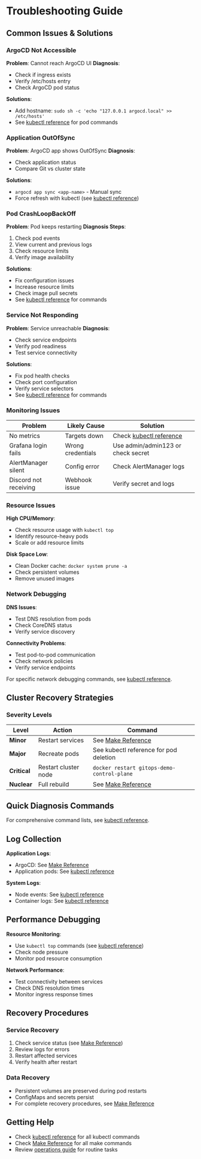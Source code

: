 # Troubleshooting Guide

## Common Issues & Solutions

### ArgoCD Not Accessible

**Problem**: Cannot reach ArgoCD UI
**Diagnosis**: 
- Check if ingress exists
- Verify /etc/hosts entry
- Check ArgoCD pod status

**Solutions**:
- Add hostname: `sudo sh -c 'echo "127.0.0.1 argocd.local" >> /etc/hosts'`
- See [kubectl reference](./kubectl-reference.md#troubleshooting) for pod commands

### Application OutOfSync

**Problem**: ArgoCD app shows OutOfSync
**Diagnosis**:
- Check application status
- Compare Git vs cluster state

**Solutions**:
- `argocd app sync <app-name>` - Manual sync
- Force refresh with kubectl (see [kubectl reference](./kubectl-reference.md))

### Pod CrashLoopBackOff

**Problem**: Pod keeps restarting
**Diagnosis Steps**:
1. Check pod events
2. View current and previous logs  
3. Check resource limits
4. Verify image availability

**Solutions**:
- Fix configuration issues
- Increase resource limits
- Check image pull secrets
- See [kubectl reference](./kubectl-reference.md#troubleshooting) for commands

### Service Not Responding

**Problem**: Service unreachable
**Diagnosis**:
- Check service endpoints
- Verify pod readiness
- Test service connectivity

**Solutions**:
- Fix pod health checks
- Check port configuration
- Verify service selectors
- See [kubectl reference](./kubectl-reference.md#networking) for commands

### Monitoring Issues

| Problem | Likely Cause | Solution |
|---------|--------------|----------|
| No metrics | Targets down | Check [kubectl reference](./kubectl-reference.md#monitoring-specific) |
| Grafana login fails | Wrong credentials | Use admin/admin123 or check secret |
| AlertManager silent | Config error | Check AlertManager logs |
| Discord not receiving | Webhook issue | Verify secret and logs |

### Resource Issues

**High CPU/Memory**:
- Check resource usage with `kubectl top`
- Identify resource-heavy pods
- Scale or add resource limits

**Disk Space Low**:
- Clean Docker cache: `docker system prune -a`
- Check persistent volumes
- Remove unused images

### Network Debugging

**DNS Issues**:
- Test DNS resolution from pods
- Check CoreDNS status
- Verify service discovery

**Connectivity Problems**:
- Test pod-to-pod communication
- Check network policies
- Verify service endpoints

For specific network debugging commands, see [kubectl reference](./kubectl-reference.md#networking).

## Cluster Recovery Strategies

### Severity Levels

| Level | Action | Command |
|-------|--------|---------|
| **Minor** | Restart services | See [Make Reference](./make-reference.md) |
| **Major** | Recreate pods | See kubectl reference for pod deletion |
| **Critical** | Restart cluster node | `docker restart gitops-demo-control-plane` |
| **Nuclear** | Full rebuild | See [Make Reference](./make-reference.md) |

## Quick Diagnosis Commands

For comprehensive command lists, see [kubectl reference](./kubectl-reference.md#quick-diagnosis).

## Log Collection

**Application Logs**:
- ArgoCD: See [Make Reference](./make-reference.md)
- Application pods: See [kubectl reference](./kubectl-reference.md#pod-management)

**System Logs**:
- Node events: See [kubectl reference](./kubectl-reference.md#events--status)
- Container logs: See [kubectl reference](./kubectl-reference.md#pod-management)

## Performance Debugging

**Resource Monitoring**:
- Use `kubectl top` commands (see [kubectl reference](./kubectl-reference.md#resource-usage))
- Check node pressure
- Monitor pod resource consumption

**Network Performance**:
- Test connectivity between services
- Check DNS resolution times
- Monitor ingress response times

## Recovery Procedures

### Service Recovery
1. Check service status (see [Make Reference](./make-reference.md))
2. Review logs for errors
3. Restart affected services
4. Verify health after restart

### Data Recovery
- Persistent volumes are preserved during pod restarts
- ConfigMaps and secrets persist
- For complete recovery procedures, see [Make Reference](./make-reference.md)

## Getting Help

- Check [kubectl reference](./kubectl-reference.md) for all kubectl commands
- Check [Make Reference](./make-reference.md) for all make commands
- Review [operations guide](./operations.md) for routine tasks